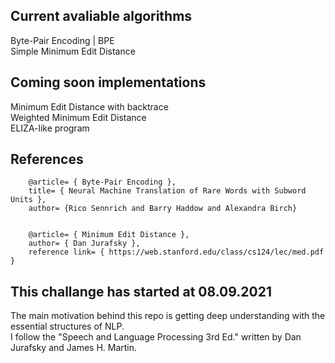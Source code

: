 ## Current avaliable algorithms
Byte-Pair Encoding | BPE\
Simple Minimum Edit Distance

## Coming soon implementations
Minimum Edit Distance with backtrace\
Weighted Minimum Edit Distance\
ELIZA-like program

## References
        @article= { Byte-Pair Encoding },
        title= { Neural Machine Translation of Rare Words with Subword Units },
        author= {Rico Sennrich and Barry Haddow and Alexandra Birch}
        
        
        @article= { Minimum Edit Distance },
        author= { Dan Jurafsky },
        reference link= { https://web.stanford.edu/class/cs124/lec/med.pdf }



## This challange has started at 08.09.2021
The main motivation behind this repo is getting deep understanding with the essential structures of NLP.\
I follow the "Speech and Language Processing 3rd Ed." written by Dan Jurafsky and James H. Martin.
